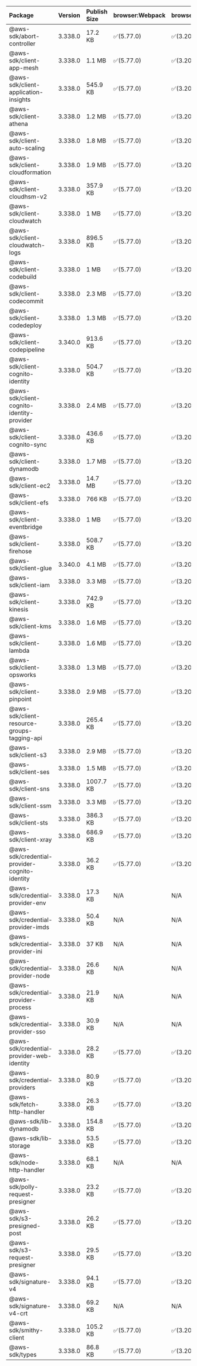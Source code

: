 | Package | Version | Publish Size | browser:Webpack | browser:Rollup | browser:EsBuild |
| :------ | :------ | :----------- | :------ | :----- | :------- |
|@aws-sdk/abort-controller|3.338.0|17.2 KB|✅(5.77.0)|✅(3.20.2)|✅(0.17.15)|
|@aws-sdk/client-app-mesh|3.338.0|1.1 MB|✅(5.77.0)|✅(3.20.2)|✅(0.17.15)|
|@aws-sdk/client-application-insights|3.338.0|545.9 KB|✅(5.77.0)|✅(3.20.2)|✅(0.17.15)|
|@aws-sdk/client-athena|3.338.0|1.2 MB|✅(5.77.0)|✅(3.20.2)|✅(0.17.15)|
|@aws-sdk/client-auto-scaling|3.338.0|1.8 MB|✅(5.77.0)|✅(3.20.2)|✅(0.17.15)|
|@aws-sdk/client-cloudformation|3.338.0|1.9 MB|✅(5.77.0)|✅(3.20.2)|✅(0.17.15)|
|@aws-sdk/client-cloudhsm-v2|3.338.0|357.9 KB|✅(5.77.0)|✅(3.20.2)|✅(0.17.15)|
|@aws-sdk/client-cloudwatch|3.338.0|1 MB|✅(5.77.0)|✅(3.20.2)|✅(0.17.15)|
|@aws-sdk/client-cloudwatch-logs|3.338.0|896.5 KB|✅(5.77.0)|✅(3.20.2)|✅(0.17.15)|
|@aws-sdk/client-codebuild|3.338.0|1 MB|✅(5.77.0)|✅(3.20.2)|✅(0.17.15)|
|@aws-sdk/client-codecommit|3.338.0|2.3 MB|✅(5.77.0)|✅(3.20.2)|✅(0.17.15)|
|@aws-sdk/client-codedeploy|3.338.0|1.3 MB|✅(5.77.0)|✅(3.20.2)|✅(0.17.15)|
|@aws-sdk/client-codepipeline|3.340.0|913.6 KB|✅(5.77.0)|✅(3.20.2)|✅(0.17.15)|
|@aws-sdk/client-cognito-identity|3.338.0|504.7 KB|✅(5.77.0)|✅(3.20.2)|✅(0.17.15)|
|@aws-sdk/client-cognito-identity-provider|3.338.0|2.4 MB|✅(5.77.0)|✅(3.20.2)|✅(0.17.15)|
|@aws-sdk/client-cognito-sync|3.338.0|436.6 KB|✅(5.77.0)|✅(3.20.2)|✅(0.17.15)|
|@aws-sdk/client-dynamodb|3.338.0|1.7 MB|✅(5.77.0)|✅(3.20.2)|✅(0.17.15)|
|@aws-sdk/client-ec2|3.338.0|14.7 MB|✅(5.77.0)|✅(3.20.2)|✅(0.17.15)|
|@aws-sdk/client-efs|3.338.0|766 KB|✅(5.77.0)|✅(3.20.2)|✅(0.17.15)|
|@aws-sdk/client-eventbridge|3.338.0|1 MB|✅(5.77.0)|✅(3.20.2)|✅(0.17.15)|
|@aws-sdk/client-firehose|3.338.0|508.7 KB|✅(5.77.0)|✅(3.20.2)|✅(0.17.15)|
|@aws-sdk/client-glue|3.340.0|4.1 MB|✅(5.77.0)|✅(3.20.2)|✅(0.17.15)|
|@aws-sdk/client-iam|3.338.0|3.3 MB|✅(5.77.0)|✅(3.20.2)|✅(0.17.15)|
|@aws-sdk/client-kinesis|3.338.0|742.9 KB|✅(5.77.0)|✅(3.20.2)|✅(0.17.15)|
|@aws-sdk/client-kms|3.338.0|1.6 MB|✅(5.77.0)|✅(3.20.2)|✅(0.17.15)|
|@aws-sdk/client-lambda|3.338.0|1.6 MB|✅(5.77.0)|✅(3.20.2)|✅(0.17.15)|
|@aws-sdk/client-opsworks|3.338.0|1.3 MB|✅(5.77.0)|✅(3.20.2)|✅(0.17.15)|
|@aws-sdk/client-pinpoint|3.338.0|2.9 MB|✅(5.77.0)|✅(3.20.2)|✅(0.17.15)|
|@aws-sdk/client-resource-groups-tagging-api|3.338.0|265.4 KB|✅(5.77.0)|✅(3.20.2)|✅(0.17.15)|
|@aws-sdk/client-s3|3.338.0|2.9 MB|✅(5.77.0)|✅(3.20.2)|✅(0.17.15)|
|@aws-sdk/client-ses|3.338.0|1.5 MB|✅(5.77.0)|✅(3.20.2)|✅(0.17.15)|
|@aws-sdk/client-sns|3.338.0|1007.7 KB|✅(5.77.0)|✅(3.20.2)|✅(0.17.15)|
|@aws-sdk/client-ssm|3.338.0|3.3 MB|✅(5.77.0)|✅(3.20.2)|✅(0.17.15)|
|@aws-sdk/client-sts|3.338.0|386.3 KB|✅(5.77.0)|✅(3.20.2)|✅(0.17.15)|
|@aws-sdk/client-xray|3.338.0|686.9 KB|✅(5.77.0)|✅(3.20.2)|✅(0.17.15)|
|@aws-sdk/credential-provider-cognito-identity|3.338.0|36.2 KB|✅(5.77.0)|✅(3.20.2)|✅(0.17.15)|
|@aws-sdk/credential-provider-env|3.338.0|17.3 KB|N/A|N/A|N/A|
|@aws-sdk/credential-provider-imds|3.338.0|50.4 KB|N/A|N/A|N/A|
|@aws-sdk/credential-provider-ini|3.338.0|37 KB|N/A|N/A|N/A|
|@aws-sdk/credential-provider-node|3.338.0|26.6 KB|N/A|N/A|N/A|
|@aws-sdk/credential-provider-process|3.338.0|21.9 KB|N/A|N/A|N/A|
|@aws-sdk/credential-provider-sso|3.338.0|30.9 KB|N/A|N/A|N/A|
|@aws-sdk/credential-provider-web-identity|3.338.0|28.2 KB|✅(5.77.0)|✅(3.20.2)|✅(0.17.15)|
|@aws-sdk/credential-providers|3.338.0|80.9 KB|✅(5.77.0)|✅(3.20.2)|✅(0.17.15)|
|@aws-sdk/fetch-http-handler|3.338.0|26.3 KB|✅(5.77.0)|✅(3.20.2)|✅(0.17.15)|
|@aws-sdk/lib-dynamodb|3.338.0|154.8 KB|✅(5.77.0)|✅(3.20.2)|✅(0.17.15)|
|@aws-sdk/lib-storage|3.338.0|53.5 KB|✅(5.77.0)|✅(3.20.2)|✅(0.17.15)|
|@aws-sdk/node-http-handler|3.338.0|68.1 KB|N/A|N/A|N/A|
|@aws-sdk/polly-request-presigner|3.338.0|23.2 KB|✅(5.77.0)|✅(3.20.2)|✅(0.17.15)|
|@aws-sdk/s3-presigned-post|3.338.0|26.2 KB|✅(5.77.0)|✅(3.20.2)|✅(0.17.15)|
|@aws-sdk/s3-request-presigner|3.338.0|29.5 KB|✅(5.77.0)|✅(3.20.2)|✅(0.17.15)|
|@aws-sdk/signature-v4|3.338.0|94.1 KB|✅(5.77.0)|✅(3.20.2)|✅(0.17.15)|
|@aws-sdk/signature-v4-crt|3.338.0|69.2 KB|N/A|N/A|N/A|
|@aws-sdk/smithy-client|3.338.0|105.2 KB|✅(5.77.0)|✅(3.20.2)|✅(0.17.15)|
|@aws-sdk/types|3.338.0|86.8 KB|✅(5.77.0)|✅(3.20.2)|✅(0.17.15)|
